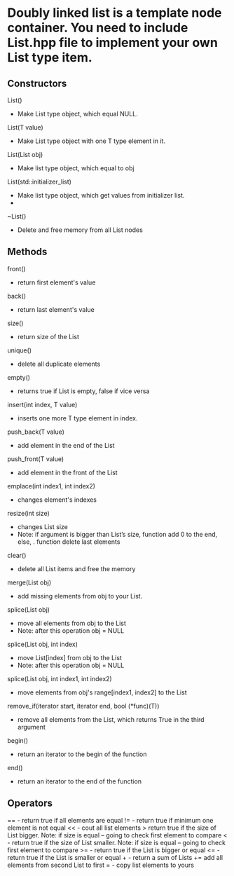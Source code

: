 # Doubly linked list is a template node container.  You need to include List.hpp file to implement your own List type item.  


## Constructors

List()
-    Make List type object, which equal NULL.

List(T value)
-	Make List type object with one T type element in it. 

List(List obj)
-	Make list type object, which equal to obj

List(std::initializer_list)
-	Make list type object, which get values from initializer list. 
-	
~List()
-	Delete and free memory from all List nodes

## Methods
front()
-	return first element's value

back()
-	return last element's value

size()
-	return size of the List

unique()
-	delete all duplicate elements

empty()
-	returns true if List is empty, false if vice versa 

insert(int index, T value)
-	inserts one more T type element in index.

push_back(T value)
-	add element in the end of the List

push_front(T value)
-	add element in the front of the List

emplace(int index1, int index2)
-	changes element's indexes 

resize(int size)
-	changes List size
-	Note: if argument is bigger than List’s size, function add 0 to the end, else,	                                    .                     function delete last elements 

clear()
-	delete all List items and free the memory

merge(List obj)
-	add missing elements from obj to your List.

splice(List obj)
-	move all elements from obj to the List
-	Note: after this operation obj = NULL

splice(List obj, int index)
-	move List[index] from obj to the List
-	Note: after this operation obj = NULL

splice(List obj, int index1, int index2)
-	move elements from obj's range[index1, index2] to the List

remove_if(iterator start, iterator end, bool (*func)(T))
-	remove all elements from the List, which returns True in the third argument

begin()
-	return an iterator to the begin of the function

end()
-	return an iterator to the end of the function

## Operators
==   - return true if all elements are equal
!= - return true if minimum one element is not equal
<< - cout all list elements
\> return true if the size of List bigger. Note: if size is equal – going to check first element to compare
< - return true if the size of List smaller. Note: if size is equal – going to check first element to compare
\>= - return true if the List is bigger or equal
<= - return true if the List is smaller or equal
\+ - return a sum of Lists
+= add all elements from second List to first 
= - copy list elements to yours 
